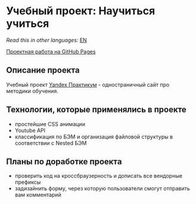 # Учебный проект: Научиться учиться

*Read this in other languages:* [EN](https://github.com/naumch1k/how-to-learn/blob/main/README.md) 

[Проектная работа на GitHub Pages](https://naumch1k.github.io/how-to-learn/index.html)

## Описание проекта
Учебный проект [Yandex Практикум](https://praktikum.yandex.ru/web/ "Курс Веб-разработчик") - одностраничный сайт про методики обучения.

## Технологии, которые применялись в проекте
* простейшие CSS анимации
* Youtube API
* классификация по БЭМ и организация файловой структуры в соответствии с Nested БЭМ

## Планы по доработке проекта
* проверить код на кроссбраузерность и дописать все вендорные префиксы
* задизайнить форму, через которую пользователи смогут отправить вам комментарий